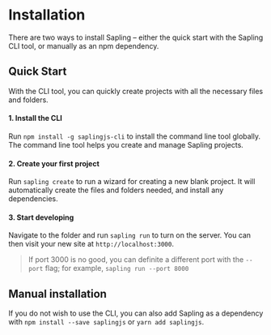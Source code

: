 # Installation

There are two ways to install Sapling &ndash; either the quick start with the Sapling CLI tool, or manually as an npm dependency.


## Quick Start

With the CLI tool, you can quickly create projects with all the necessary files and folders.

#### 1. Install the CLI

Run `npm install -g saplingjs-cli` to install the command line tool globally.  The command line tool helps you create and manage Sapling projects.

#### 2. Create your first project

Run `sapling create` to run a wizard for creating a new blank project.  It will automatically create the files and folders needed, and install any dependencies.

#### 3. Start developing

Navigate to the folder and run `sapling run` to turn on the server.  You can then visit your new site at `http://localhost:3000`.

> If port 3000 is no good, you can definite a different port with the `--port` flag; for example, `sapling run --port 8000`


## Manual installation

If you do not wish to use the CLI, you can also add Sapling as a dependency with `npm install --save saplingjs` or `yarn add saplingjs`.